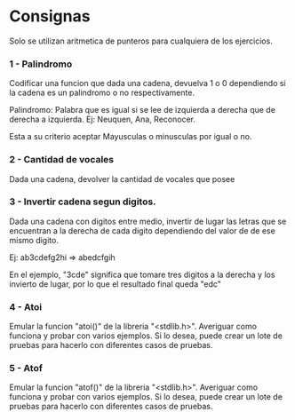 # Consignas

Solo se utilizan aritmetica de punteros para cualquiera de los ejercicios.

### 1 - Palindromo
Codificar una funcion que dada una cadena, devuelva 1 o 0 dependiendo si la cadena es un palindromo o no respectivamente.

Palindromo: Palabra que es igual si se lee de izquierda a derecha que de derecha a izquierda. Ej: Neuquen, Ana, Reconocer.

Esta a su criterio aceptar Mayusculas o minusculas por igual o no.

### 2 - Cantidad de vocales

Dada una cadena, devolver la cantidad de vocales que posee

### 3 - Invertir cadena segun digitos.

Dada una cadena con digitos entre medio, invertir de lugar las letras que se encuentran a la derecha de cada digito dependiendo del valor de
de ese mismo digito.

Ej: ab3cdefg2hi => abedcfgih

En el ejemplo, "3cde" significa que tomare tres digitos a la derecha y los invierto de lugar, por lo que el resultado final queda "edc"

### 4 - Atoi

Emular la funcion "atoi()" de la libreria "<stdlib.h>". Averiguar como funciona y probar con varios ejemplos. Si lo desea, puede 
crear un lote de pruebas para hacerlo con diferentes casos de pruebas.

### 5 - Atof

Emular la funcion "atof()" de la libreria "<stdlib.h>". Averiguar como funciona y probar con varios ejemplos. Si lo desea, puede 
crear un lote de pruebas para hacerlo con diferentes casos de pruebas.


